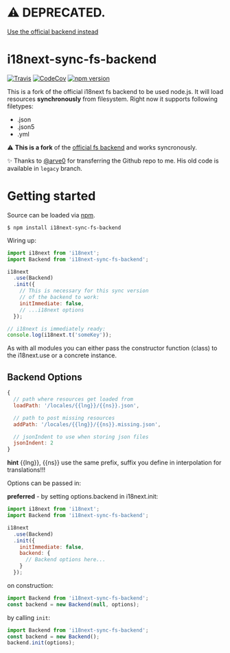# :warning: DEPRECATED.

[Use the official backend instead](https://github.com/i18next/i18next-fs-backend#if-set-i18next-initimmediate-option-to-false-it-will-load-the-files-synchronously)

# i18next-sync-fs-backend

[![Travis](https://img.shields.io/travis/sallar/i18next-sync-fs-backend/master.svg?style=flat-square)](https://travis-ci.org/sallar/i18next-sync-fs-backend)
[![CodeCov](https://img.shields.io/codecov/c/github/sallar/i18next-sync-fs-backend.svg?style=flat-square)](https://codecov.io/gh/sallar/i18next-sync-fs-backend)
[![npm version](https://img.shields.io/npm/v/i18next-sync-fs-backend.svg?style=flat-square)](https://www.npmjs.com/package/i18next-sync-fs-backend)

This is a fork of the official i18next fs backend to be used node.js. It will load resources **synchronously** from filesystem. Right now it supports following filetypes:

- .json
- .json5
- .yml

⚠️ **This is a fork** of the [official fs backend](https://github.com/i18next/i18next-node-fs-backend) and works syncronously.

✨ Thanks to [@arve0](https://github.com/arve0) for transferring the Github repo to me. His old code is available in `legacy` branch.

# Getting started

Source can be loaded via [npm](https://www.npmjs.com/package/i18next-sync-fs-backend).

```
$ npm install i18next-sync-fs-backend
```

Wiring up:

```js
import i18next from 'i18next';
import Backend from 'i18next-sync-fs-backend';

i18next
  .use(Backend)
  .init({
    // This is necessary for this sync version
    // of the backend to work:
    initImmediate: false,
    // ...i18next options
  });

// i18next is immediately ready:
console.log(i18next.t('someKey'));
```

As with all modules you can either pass the constructor function (class) to the i18next.use or a concrete instance.

## Backend Options

```js
{
  // path where resources get loaded from
  loadPath: '/locales/{{lng}}/{{ns}}.json',

  // path to post missing resources
  addPath: '/locales/{{lng}}/{{ns}}.missing.json',

  // jsonIndent to use when storing json files
  jsonIndent: 2
}
```

**hint** {{lng}}, {{ns}} use the same prefix, suffix you define in interpolation for translations!!!

Options can be passed in:

**preferred** - by setting options.backend in i18next.init:

```js
import i18next from 'i18next';
import Backend from 'i18next-sync-fs-backend';

i18next
  .use(Backend)
  .init({
    initImmediate: false,
    backend: {
      // Backend options here...
    }
  });
```

on construction:

```js
import Backend from 'i18next-sync-fs-backend';
const backend = new Backend(null, options);
```

by calling `init`:

```js
import Backend from 'i18next-sync-fs-backend';
const backend = new Backend();
backend.init(options);
```
